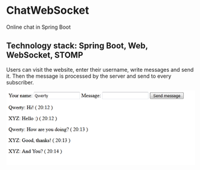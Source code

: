# ChatWebSocket
Online chat in Spring Boot 
## Technology stack: Spring Boot, Web, WebSocket, STOMP
Users can visit the website, enter their username, write messages and send it. Then the message is processed by the server and send to every subscriber.

<p align="center">
  <img alt="chat" src="img/chat.png" />
</p>
